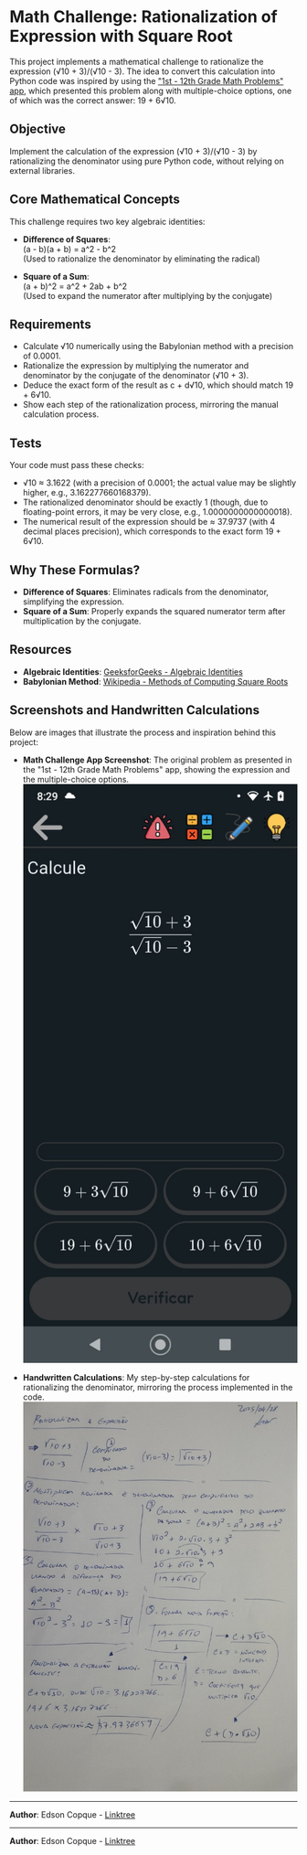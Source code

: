 # Math Challenge: Rationalization of Expression with Square Root

This project implements a mathematical challenge to rationalize the expression (√10 + 3)/(√10 - 3). The idea to convert this calculation into Python code was inspired by using the ["1st - 12th Grade Math Problems" app](https://play.google.com/store/apps/details?id=com.companyname.MaturaMatematyka), which presented this problem along with multiple-choice options, one of which was the correct answer: 19 + 6√10.

## Objective

Implement the calculation of the expression (√10 + 3)/(√10 - 3) by rationalizing the denominator using pure Python code, without relying on external libraries.

## Core Mathematical Concepts

This challenge requires two key algebraic identities:

- **Difference of Squares**:  
  (a - b)(a + b) = a^2 - b^2  
  (Used to rationalize the denominator by eliminating the radical)

- **Square of a Sum**:  
  (a + b)^2 = a^2 + 2ab + b^2  
  (Used to expand the numerator after multiplying by the conjugate)

## Requirements

- Calculate √10 numerically using the Babylonian method with a precision of 0.0001.
- Rationalize the expression by multiplying the numerator and denominator by the conjugate of the denominator (√10 + 3).
- Deduce the exact form of the result as c + d√10, which should match 19 + 6√10.
- Show each step of the rationalization process, mirroring the manual calculation process.

## Tests

Your code must pass these checks:

- √10 ≈ 3.1622 (with a precision of 0.0001; the actual value may be slightly higher, e.g., 3.162277660168379).
- The rationalized denominator should be exactly 1 (though, due to floating-point errors, it may be very close, e.g., 1.0000000000000018).
- The numerical result of the expression should be ≈ 37.9737 (with 4 decimal places precision), which corresponds to the exact form 19 + 6√10.

## Why These Formulas?

- **Difference of Squares**: Eliminates radicals from the denominator, simplifying the expression.
- **Square of a Sum**: Properly expands the squared numerator term after multiplication by the conjugate.

## Resources

- **Algebraic Identities**: [GeeksforGeeks - Algebraic Identities](https://www.geeksforgeeks.org/algebraic-identities/)
- **Babylonian Method**: [Wikipedia - Methods of Computing Square Roots](https://en.wikipedia.org/wiki/Methods_of_computing_square_roots)

## Screenshots and Handwritten Calculations

Below are images that illustrate the process and inspiration behind this project:

- **Math Challenge App Screenshot**: The original problem as presented in the "1st - 12th Grade Math Problems" app, showing the expression and the multiple-choice options.  
  ![Math Challenge App Screenshot](https://github.com/ecopque/programming_challenges/blob/main/04_-_math_rationalization_of_expression_with_square_root/prints/IMG_app.jpeg)

- **Handwritten Calculations**: My step-by-step calculations for rationalizing the denominator, mirroring the process implemented in the code.  
  ![Handwritten Calculations](https://github.com/ecopque/programming_challenges/blob/main/04_-_math_rationalization_of_expression_with_square_root/prints/IMG_20250428_184421.jpg)

---

**Author**: Edson Copque - [Linktree](https://linktr.ee/edsoncopque)
  
---

**Author**: Edson Copque - [Linktree](https://linktr.ee/edsoncopque)
